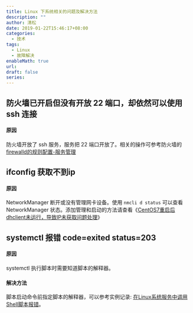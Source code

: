 ```yaml
---
title: Linux 下系统相关的问题及解决方法
description: ""
author: 清松
date: 2019-01-22T15:46:17+08:00
categories:
  - 技术
tags:
  - Linux
  - 故障解决
enableMath: true
url: 
draft: false
series:
---
```

## 防火墙已开启但没有开放 22 端口，却依然可以使用 ssh 连接
#### 原因
防火墙开放了 ssh 服务，服务把 22
端口开放了。相关的操作可参考防火墙的[firewalld的规则配置-服务管理](/工具/firewalld的规则配置#服务管理)

## ifconfig 获取不到ip
#### 原因
NetworkManager 断开或没有管理网卡设备。使用 `nmcli d status` 可以查看 NetworkManager 状态。添加管理和启动的方法请查看《[CentOS7重启后dhclient未运行，导致IP未获取问题处理](https://support.huaweicloud.com/trouble-ecs/ecs_trouble_0313.html)》  

## systemctl 报错 code=exited status=203
#### 原因
systemctl 执行脚本时需要知道脚本的解释器。
#### 解决方法
脚本启动命令前指定脚本的解释器，可以参考实例记录: [在Linux系统服务中调用Shell脚本报错](/技术/在Linux系统服务中调用Shell脚本报错)。
